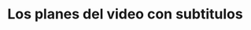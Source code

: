 ---
title: Los planes del video con subtitulos

lessonList:
  - name: 4 Los hijos de Abraham lecciones 2019.pdf
    displayName: Español
lessons: true
videoID: 27726252
pageIdentifier: subAll
---